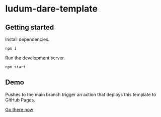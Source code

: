 # ludum-dare-template

## Getting started

Install dependencies.

`npm i`

Run the development server.

`npm start`

## Demo

Pushes to the main branch trigger an action that deploys this template to GitHub Pages.

[Go there now](https://calvindavis.github.io/ludum-dare-template/)
